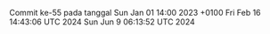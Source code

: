 Commit ke-55 pada tanggal Sun Jan 01 14:00 2023 +0100
Fri Feb 16 14:43:06 UTC 2024
Sun Jun  9 06:13:52 UTC 2024
